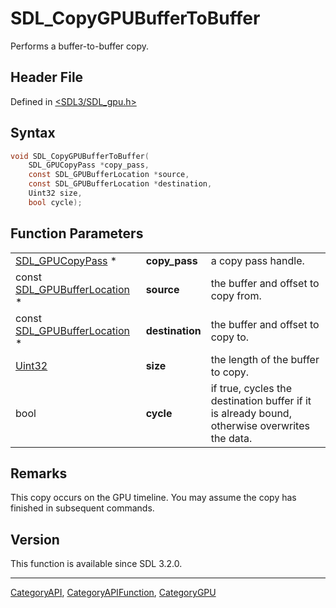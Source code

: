 # SDL_CopyGPUBufferToBuffer

Performs a buffer-to-buffer copy.

## Header File

Defined in [<SDL3/SDL_gpu.h>](https://github.com/libsdl-org/SDL/blob/main/include/SDL3/SDL_gpu.h)

## Syntax

```c
void SDL_CopyGPUBufferToBuffer(
    SDL_GPUCopyPass *copy_pass,
    const SDL_GPUBufferLocation *source,
    const SDL_GPUBufferLocation *destination,
    Uint32 size,
    bool cycle);
```

## Function Parameters

|                                                        |                 |                                                                                               |
| ------------------------------------------------------ | --------------- | --------------------------------------------------------------------------------------------- |
| [SDL_GPUCopyPass](SDL_GPUCopyPass) *                   | **copy_pass**   | a copy pass handle.                                                                           |
| const [SDL_GPUBufferLocation](SDL_GPUBufferLocation) * | **source**      | the buffer and offset to copy from.                                                           |
| const [SDL_GPUBufferLocation](SDL_GPUBufferLocation) * | **destination** | the buffer and offset to copy to.                                                             |
| [Uint32](Uint32)                                       | **size**        | the length of the buffer to copy.                                                             |
| bool                                                   | **cycle**       | if true, cycles the destination buffer if it is already bound, otherwise overwrites the data. |

## Remarks

This copy occurs on the GPU timeline. You may assume the copy has finished
in subsequent commands.

## Version

This function is available since SDL 3.2.0.

----
[CategoryAPI](CategoryAPI), [CategoryAPIFunction](CategoryAPIFunction), [CategoryGPU](CategoryGPU)

